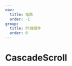 ```yaml
---
nav:
  title: 指南
  order: -1
group:
  title: PC端组件
  order: 0
---
```


# CascadeScroll

<code src="./demos/CascadeScroll.tsx"></code>

